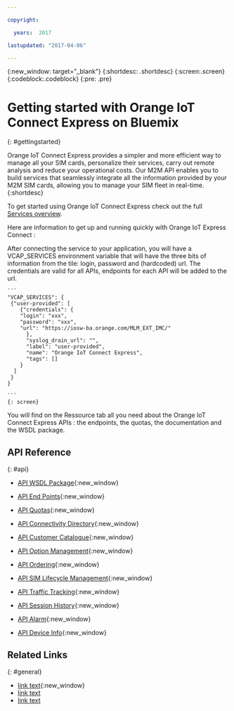 ```yaml
---

copyright:

  years:  2017

lastupdated: "2017-04-06"

---
```


{:new_window: target="_blank"}
{:shortdesc: .shortdesc}
{:screen:.screen}
{:codeblock:.codeblock}
{:pre: .pre}

# Getting started with Orange IoT Connect Express on Bluemix
{: #gettingstarted}

Orange IoT Connect Express provides a simpler and more efficient way to manage all your SIM cards, personalize their services, carry out remote analysis and reduce your operational costs. Our M2M API enables you to build services that seamlessly integrate all the information provided by your M2M SIM cards, allowing you to manage your SIM fleet in real-time.
{:shortdesc}

To get started using Orange IoT Connect Express check out the full [Services overview](./OrangeIoTCE_Services_overview_v1.2.pdf).

Here are information to get up and running quickly with Orange IoT Express Connect :

After connecting the service to your application, you will have a VCAP_SERVICES environment variable that will have the three bits of information from the tile: login, password and (hardcoded) url. The credentials are valid for all APIs, endpoints for each API will be added to the url.

	```
	"VCAP_SERVICES": {
	 {"user-provided": [
	    {"credentials": {
		"login": "xxx",
		"password": "xxx",
		"url": "https://iosw-ba.orange.com/MLM_EXT_IMC/"
	      },
	      "syslog_drain_url": "",
	      "label": "user-provided",
	      "name": "Orange IoT Connect Express",
	      "tags": []
	    }
	  ]
	 }
	}

	```
	{: screen}

You will find on the Ressource tab all you need about the Orange IoT Connect Express APIs : the endpoints, the quotas, the documentation and the WSDL package.



## API Reference
{: #api}

* [API WSDL Package](./WSDL.zip){:new_window}

* [API End Points](./EndPoints.txt){:new_window}
* [API Quotas](./Quotas.txt){:new_window}

* [API Connectivity Directory](./DVS107-WSDL-CD.pdf){:new_window}
* [API Customer Catalogue](./DVS107-WSDL-CC.pdf){:new_window}
* [API Option Management](./DVS107-WSDL-OM.pdf){:new_window}
* [API Ordering](./DVS107-WSDL-ORD.pdf){:new_window}
* [API SIM Lifecycle Management](./DVS107-WSDL-SLM.pdf){:new_window}
* [API Traffic Tracking](./DVS107-WSDL-TT.pdf){:new_window}
* [API Session History](./DVS107-WSDL-SH.pdf){:new_window}
* [API Alarm](./DVS107-WSDL-SCA-V2.pdf){:new_window}
* [API Device Info](./DVS107-WSDL-DIS.pdf){:new_window}



## Related Links
{: #general}

<!-- Include a link to your full product documentation, pricing sheet, IBM Bluemix prerequisites -->
<!-- NOTE: Remove these comments when using this template. Otherwise the comment will break the build! Thanks. -->

* [link text](URL){:new_window}
* [link text](URL)
* [link text](URL)
